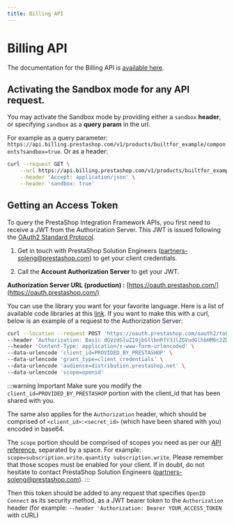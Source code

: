 ```yaml
---
title: Billing API
---
```


# Billing API

The documentation for the Billing API is [available here](https://prestashop-billing.stoplight.io/docs/api-gateway/4edcc51b01cc4-api-gateway-billing).

## Activating the Sandbox mode for any API request.

You may activate the Sandbox mode by providing either a `sandbox` **header**, or specifying `sandbox` as a **query param** in the url.

For example as a query parameter: `https://api.billing.prestashop.com/v1/products/builtfor_example/components?sandbox=true`.
Or as a header:

```bash
curl --request GET \
    --url https://api.billing.prestashop.com/v1/products/builtfor_example/components \
    --header 'Accept: application/json' \
    --header 'sandbox: true'
```

## Getting an Access Token

To query the PrestaShop Integration Framework APIs, you first need to receive a JWT from the Authorization Server. This JWT is issued following the [OAuth2 Standard Protocol](https://oauth.net/2/).

1.  Get in touch with PrestaShop Solution Engineers (partners-soleng@prestashop.com) to get your client credentials.

2.  Call the **Account Authorization Server** to get your JWT.

**Authorization Server URL (production) :** [https://oauth.prestashop.com/](https://oauth.prestashop.com/)

You can use the library you want for your favorite language. Here is a list of available code libraries at this [link](https://oauth.net/code/). If you want to make this with a curl, below is an example of a request to the Authorization Server:

```bash
curl --location --request POST 'https://oauth.prestashop.com/oauth2/token' \
--header 'Authorization: Basic dGVzdGluZ19jbGllbnRfY3JlZGVudGlhbHM6c2ZDMHRwZnhwTThwRW5lUXg0dkYzWTdwdk0=' \
--header 'Content-Type: application/x-www-form-urlencoded' \
--data-urlencode 'client_id=PROVIDED_BY_PRESTASHOP' \
--data-urlencode 'grant_type=client_credentials' \
--data-urlencode 'audience=distribution.prestashop.net' \
--data-urlencode 'scope=openid'
```

:::warning Important
Make sure you modify the `client_id=PROVIDED_BY_PRESTASHOP` portion with the client_id that has been shared with you.

The same also applies for the `Authorization` header, which should be comprised of `<client_id>:<secret_id>` (which have been shared with you) encoded in base64.

The `scope` portion should be comprised of scopes you need as per our [API reference](https://prestashop-billing.stoplight.io/docs/api-gateway/4edcc51b01cc4-api-gateway-billing), separated by a space. For example: `scope=subscription.write.quantity subscription.write`. Please remember that those scopes must be enabled for your client. If in doubt, do not hesitate to contact PrestaShop Solution Engineers (partners-soleng@prestashop.com).
:::

Then this token should be added to any request that specifies `OpenID Connect` as its security method, as a JWT bearer token to the `Authorization` header (for example: `--header 'Authorization: Bearer YOUR_ACCESS_TOKEN` with cURL)
